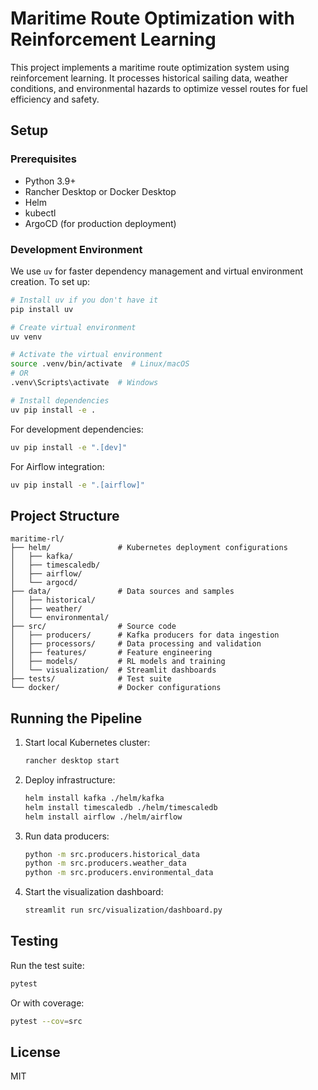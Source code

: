 # Maritime Route Optimization with Reinforcement Learning

This project implements a maritime route optimization system using reinforcement learning. It processes historical sailing data, weather conditions, and environmental hazards to optimize vessel routes for fuel efficiency and safety.

## Setup

### Prerequisites

- Python 3.9+
- Rancher Desktop or Docker Desktop
- Helm
- kubectl
- ArgoCD (for production deployment)

### Development Environment

We use `uv` for faster dependency management and virtual environment creation. To set up:

```bash
# Install uv if you don't have it
pip install uv

# Create virtual environment
uv venv

# Activate the virtual environment
source .venv/bin/activate  # Linux/macOS
# OR
.venv\Scripts\activate  # Windows

# Install dependencies
uv pip install -e .
```

For development dependencies:
```bash
uv pip install -e ".[dev]"
```

For Airflow integration:
```bash
uv pip install -e ".[airflow]"
```

## Project Structure

```
maritime-rl/
├── helm/               # Kubernetes deployment configurations
│   ├── kafka/
│   ├── timescaledb/
│   ├── airflow/
│   └── argocd/
├── data/               # Data sources and samples
│   ├── historical/
│   ├── weather/
│   └── environmental/
├── src/                # Source code
│   ├── producers/      # Kafka producers for data ingestion
│   ├── processors/     # Data processing and validation
│   ├── features/       # Feature engineering
│   ├── models/         # RL models and training
│   └── visualization/  # Streamlit dashboards
├── tests/              # Test suite
└── docker/             # Docker configurations
```

## Running the Pipeline

1. Start local Kubernetes cluster:
   ```bash
   rancher desktop start
   ```

2. Deploy infrastructure:
   ```bash
   helm install kafka ./helm/kafka
   helm install timescaledb ./helm/timescaledb
   helm install airflow ./helm/airflow
   ```

3. Run data producers:
   ```bash
   python -m src.producers.historical_data
   python -m src.producers.weather_data
   python -m src.producers.environmental_data
   ```

4. Start the visualization dashboard:
   ```bash
   streamlit run src/visualization/dashboard.py
   ```

## Testing

Run the test suite:
```bash
pytest
```

Or with coverage:
```bash
pytest --cov=src
```

## License

MIT 